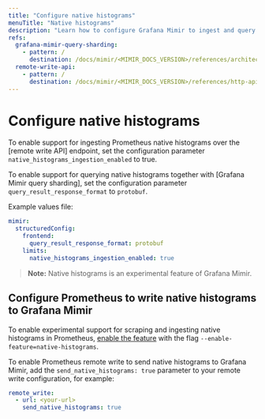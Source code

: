 ```yaml
---
title: "Configure native histograms"
menuTitle: "Native histograms"
description: "Learn how to configure Grafana Mimir to ingest and query native histograms."
refs:
  grafana-mimir-query-sharding:
    - pattern: /
      destination: /docs/mimir/<MIMIR_DOCS_VERSION>/references/architecture/query-sharding/
  remote-write-api:
    - pattern: /
      destination: /docs/mimir/<MIMIR_DOCS_VERSION>/references/http-api/#remote-write
---
```


# Configure native histograms

To enable support for ingesting Prometheus native histograms over the [remote write API] endpoint, set the configuration parameter `native_histograms_ingestion_enabled` to true.

To enable support for querying native histograms together with [Grafana Mimir query sharding], set the configuration parameter `query_result_response_format` to `protobuf`.

Example values file:

```yaml
mimir:
  structuredConfig:
    frontend:
      query_result_response_format: protobuf
    limits:
      native_histograms_ingestion_enabled: true
```

> **Note:** Native histograms is an experimental feature of Grafana Mimir.

## Configure Prometheus to write native histograms to Grafana Mimir

To enable experimental support for scraping and ingesting native histograms in Prometheus, [enable the feature](https://prometheus.io/docs/prometheus/latest/feature_flags/#native-histograms) with the flag `--enable-feature=native-histograms`.

To enable Prometheus remote write to send native histograms to Grafana Mimir, add the `send_native_histograms: true` parameter to your remote write configuration, for example:

```yaml
remote_write:
  - url: <your-url>
    send_native_histograms: true
```
